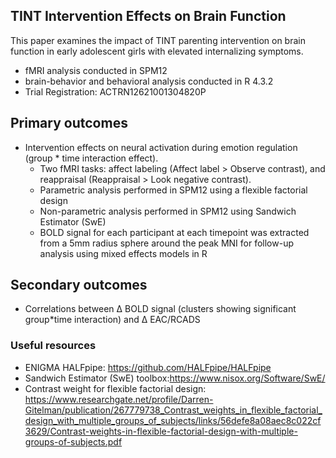 ## TINT Intervention Effects on Brain Function
This paper examines the impact of TINT parenting intervention on brain function in early adolescent girls with elevated internalizing symptoms.
- fMRI analysis conducted in SPM12
- brain-behavior and behavioral analysis conducted in R 4.3.2
- Trial Registration: ACTRN12621001304820P


## Primary outcomes
- Intervention effects on neural activation during emotion regulation (group * time interaction effect).
  - Two fMRI tasks: affect labeling (Affect label > Observe contrast), and reappraisal (Reappraisal > Look negative contrast).
  - Parametric analysis performed in SPM12 using a flexible factorial design
  - Non-parametric analysis performed in SPM12 using Sandwich Estimator (SwE) 
  - BOLD signal for each participant at each timepoint was extracted from a 5mm radius sphere around the peak MNI for follow-up analysis using mixed effects models in R


## Secondary outcomes
- Correlations between Δ BOLD signal (clusters showing significant group*time interaction) and Δ EAC/RCADS


### Useful resources
- ENIGMA HALFpipe: https://github.com/HALFpipe/HALFpipe
- Sandwich Estimator (SwE) toolbox:https://www.nisox.org/Software/SwE/
- Contrast weight for flexible factorial design: https://www.researchgate.net/profile/Darren-Gitelman/publication/267779738_Contrast_weights_in_flexible_factorial_design_with_multiple_groups_of_subjects/links/56defe8a08aec8c022cf3629/Contrast-weights-in-flexible-factorial-design-with-multiple-groups-of-subjects.pdf

